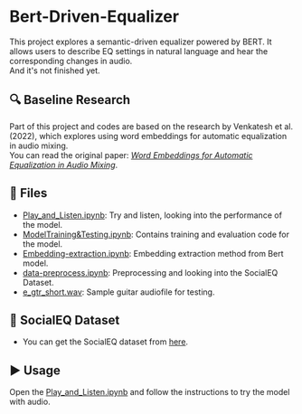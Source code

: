 # Bert-Driven-Equalizer

This project explores a semantic-driven equalizer powered by BERT. It allows users to describe EQ settings in natural language and hear the corresponding changes in audio.  
And it's not finished yet.

## 🔍 Baseline Research
Part of this project and codes are based on the research by Venkatesh et al. (2022), which explores using word embeddings for automatic equalization in audio mixing.  
You can read the original paper: [*Word Embeddings for Automatic Equalization in Audio Mixing*](https://doi.org/10.17743/jaes.2022.0077).
## 🔧 Files

- [Play_and_Listen.ipynb](./Play_and_Listen.ipynb): Try and listen, looking into the performance of the model.
- [ModelTraining&Testing.ipynb](./ModelTraining&Testing.ipynb): Contains training and evaluation code for the model.
- [Embedding-extraction.ipynb](./Embedding-extraction20%copy.ipynb): Embedding extraction method from Bert model.
- [data-preprocess.ipynb](./data-preprocess20%copy.ipynb): Preprocessing and looking into the SocialEQ Dataset.
- [e_gtr_short.wav](./e_gtr_short.wav): Sample guitar audiofile for testing.

## 📄 SocialEQ Dataset
- You can get the SocialEQ dataset from [here](https://www.dropbox.com/scl/fo/ulk8t7ad5b1js8qwuph3f/ANnatQNiD1QoQoeDDZktHjM/data/raw?e=1&preview=eq_contributions.csv&rlkey=we20hw9qu94wytocopw5np1yj&subfolder_nav_tracking=1&dl=0).

## ▶️ Usage
Open the [Play_and_Listen.ipynb](./Play_and_Listen.ipynb) and follow the instructions to try the model with audio.
  
